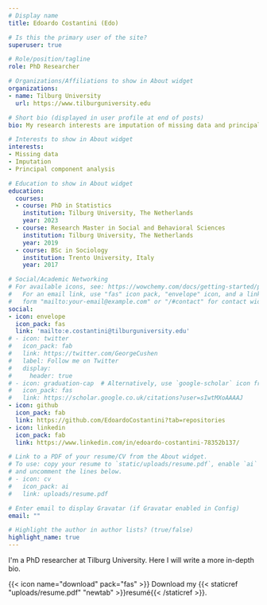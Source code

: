 ```yaml
---
# Display name
title: Edoardo Costantini (Edo)

# Is this the primary user of the site?
superuser: true

# Role/position/tagline
role: PhD Researcher

# Organizations/Affiliations to show in About widget
organizations:
- name: Tilburg University
  url: https://www.tilburguniversity.edu

# Short bio (displayed in user profile at end of posts)
bio: My research interests are imputation of missing data and principal component analysis.

# Interests to show in About widget
interests:
- Missing data
- Imputation
- Principal component analysis

# Education to show in About widget
education:
  courses:
  - course: PhD in Statistics
    institution: Tilburg University, The Netherlands
    year: 2023
  - course: Research Master in Social and Behavioral Sciences
    institution: Tilburg University, The Netherlands
    year: 2019
  - course: BSc in Sociology
    institution: Trento University, Italy
    year: 2017

# Social/Academic Networking
# For available icons, see: https://wowchemy.com/docs/getting-started/page-builder/#icons
#   For an email link, use "fas" icon pack, "envelope" icon, and a link in the
#   form "mailto:your-email@example.com" or "/#contact" for contact widget.
social:
- icon: envelope
  icon_pack: fas
  link: 'mailto:e.costantini@tilburguniversity.edu'
# - icon: twitter
#   icon_pack: fab
#   link: https://twitter.com/GeorgeCushen
#   label: Follow me on Twitter
#   display:
#     header: true
# - icon: graduation-cap  # Alternatively, use `google-scholar` icon from `ai` icon pack
#   icon_pack: fas
#   link: https://scholar.google.co.uk/citations?user=sIwtMXoAAAAJ
- icon: github
  icon_pack: fab
  link: https://github.com/EdoardoCostantini?tab=repositories
- icon: linkedin
  icon_pack: fab
  link: https://www.linkedin.com/in/edoardo-costantini-78352b137/

# Link to a PDF of your resume/CV from the About widget.
# To use: copy your resume to `static/uploads/resume.pdf`, enable `ai` icons in `params.toml`,
# and uncomment the lines below.
# - icon: cv
#   icon_pack: ai
#   link: uploads/resume.pdf

# Enter email to display Gravatar (if Gravatar enabled in Config)
email: ""

# Highlight the author in author lists? (true/false)
highlight_name: true
---
```


I'm a PhD researcher at Tilburg University.
Here I will write a more in-depth bio.

{{< icon name="download" pack="fas" >}} Download my {{< staticref "uploads/resume.pdf" "newtab" >}}resumé{{< /staticref >}}.
